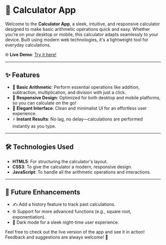 

# 🧮 Calculator App

Welcome to the **Calculator App**, a sleek, intuitive, and responsive calculator designed to make basic arithmetic operations quick and easy. Whether you're on your desktop or mobile, this calculator adapts seamlessly to your device. Built using modern web technologies, it's a lightweight tool for everyday calculations.

🌐 **Live Demo**: [Try it here!](https://calculator-n90.netlify.app/)

---

## ✨ Features

- 🔢 **Basic Arithmetic**: Perform essential operations like addition, subtraction, multiplication, and division with just a click.
- 📱 **Responsive Design**: Optimized for both desktop and mobile platforms, so you can calculate on the go!
- 🎨 **Elegant Interface**: Clean and minimalist UI for an effortless user experience.
- ⚡ **Instant Results**: No lag, no delay—calculations are performed instantly as you type.

---

## 🛠️ Technologies Used

- **HTML5**: For structuring the calculator's layout.
- **CSS3**: To give the calculator a modern, responsive design.
- **JavaScript**: To handle all the arithmetic operations and interactions.

---

## 🎯 Future Enhancements

- ✍️ Add a history feature to track past calculations.
- 🌐 Support for more advanced functions (e.g., square root, exponentiation).
- 🎨 Dark mode for a sleek night-time user experience.

Feel free to check out the live version of the app and see it in action! Feedback and suggestions are always welcome! 🚀

